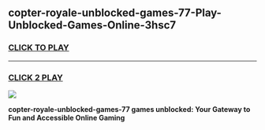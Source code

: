 
## copter-royale-unblocked-games-77-Play-Unblocked-Games-Online-3hsc7
<h3>
<a href="https://premium76.site?title=copter-royale-unblocked-games-77&ref=24A">CLICK TO PLAY</a></h3>
<hr>

<h3>
<a href="https://premium76.site?title=copter-royale-unblocked-games-77&ref=24A">CLICK 2 PLAY</a>
  
</h3>

<a href="https://premium76.site?title=copter-royale-unblocked-games-77&ref=24A"><img src="https://clearcache.store/games.png"></a>


**copter-royale-unblocked-games-77 games unblocked: Your Gateway to Fun and Accessible Online Gaming**
